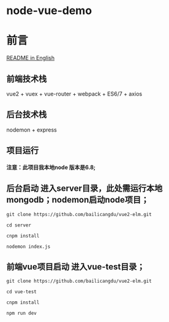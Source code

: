 # node-vue-demo
# 前言

[README in English](README-en.md)




## 前端技术栈

vue2 + vuex + vue-router + webpack + ES6/7 + axios

## 后台技术栈

nodemon + express

## 项目运行

#### 注意：此项目我本地node 版本是6.8; 


## 后台启动 进入server目录，此处需运行本地mongodb；nodemon启动node项目；
```
git clone https://github.com/bailicangdu/vue2-elm.git  

cd server

cnpm install

nodemon index.js

```

## 前端vue项目启动 进入vue-test目录；
```
git clone https://github.com/bailicangdu/vue2-elm.git  

cd vue-test

cnpm install

npm run dev

```



